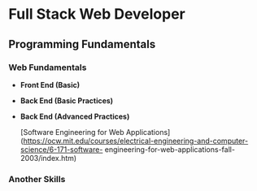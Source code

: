 # Full Stack Web Developer

## Programming Fundamentals

### Web Fundamentals 

* **Front End (Basic)**

* **Back End (Basic Practices)**

* **Back End (Advanced Practices)**

    [Software Engineering for Web Applications](https://ocw.mit.edu/courses/electrical-engineering-and-computer-science/6-171-software-        engineering-for-web-applications-fall-2003/index.htm)

### Another Skills

